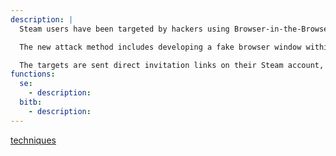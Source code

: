```yaml
---
description: | 
  Steam users have been targeted by hackers using Browser-in-the-Browser (BiTB) phishing attacks to steal their credentials. 

  The new attack method includes developing a fake browser window within an active window to mimic a sign-in page for a particular login service. The phishing kit isn't easily procurable on hacking forums or the dark web. Instead, hackers use Discord or Telegram channels to gain easy access to the new phishing kit. Threat actors intend to sell access to these hacked accounts, starting from $100,000 to $300,000.

  The targets are sent direct invitation links on their Steam account, requesting them to join a team for LoL, CS, Dota 2, or PUBG competitions. Once the link is clicked, they are directed to a phishing site organizing esports competitions.
functions:
  se:
    - description:
  bitb:
    - description:
---
```

[techniques](../techniques.md/)